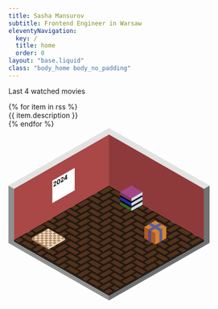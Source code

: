 ```yaml
---
title: Sasha Mansurov
subtitle: Frontend Engineer in Warsaw
eleventyNavigation:
  key: /
  title: home
  order: 0
layout: "base.liquid"
class: "body_home body_no_padding"
---
```


<div class="flex">
  <div class="col padding"><p>Last 4 watched movies</p><div class="movies">{% for item in rss %}<div class="movie">{{ item.description }}</div>{% endfor %}</div>
  </div>
  <div class="col padding">
    <svg width="100%" style="max-width: 400px;" viewBox="0 0 126 108" fill="none" xmlns="http://www.w3.org/2000/svg">
      <defs>
        <pattern id="floor-pattern" width="14" height="12" fill="#1C140E" patternUnits="userSpaceOnUse">
          <path d="M14 7.42V8L7 4L10.5 2L14 4V4.58L10.5 2.58L8 4L14 7.42Z" />
          <path d="M14 3.43V4L7 0H8L14 3.43Z" />
          <path d="M0 4L3.5 6L0 8V7.42L2.5 6L0 4.58V4Z" />
          <path d="M0 0L3.5 2L0 4V3.42L2.5 2L0 0.58V0Z" />
          <path d="M14 11.42V12L7 8L10.5 6L14 8V8.58L10.5 6.58L8 8L14 11.42Z" />
          <path d="M14 12L10.5 10L7 12H8L10.5 10.58L13 12H14Z" />
          <path d="M7 0L10.5 2L3.5 6V5.42L9.5 2L7 0.58V0Z" />
          <path d="M3.5 5.42V6L0 4L7 0V0.58L1 4L3.5 5.42Z" />
          <path d="M7 0L3.5 2L0 0H1L3.5 1.42L6 0H7Z" />
          <path d="M7 4L10.5 6L3.5 10V9.42L9.5 6L7 4.58V4Z" />
          <path d="M3.5 9.42V10L0 8L7 4V4.58L1 8L3.5 9.42Z" />
          <path d="M10.5 10L7 12H6L9.5 10L7 8.58L1 12H0L7 8L10.5 10Z" />
          <path d="M0 8L3.5 10L0 12V11.42L2.5 10L0 8.58V8Z" />
          <path d="M13 0H14V0.58L13 0Z" />
        </pattern>
      </defs>
      <g id="room">
        <g id="cube">
          <path id="floor_right" d="M63 104L122.5 70V38L126 36V72L63 108V104Z" fill="#707171"/>
          <path id="floor_left" d="M3.5 69.9999L63 104V108L0 71.9999V36L3.5 37.9999V69.9999Z" fill="#90908F"/>
          <path id="floor-bottom" d="M3.5 70L63 104L122.5 70V71L63 105L3.5 71V70Z" fill="#1A1614"/>
          <path id="floor" d="M62.999 36L122.5 70L63 104L3.5 70L62.999 36Z" fill="#51321D"/>
          <path id="floor-p" d="M62.999 36L122.5 70L63 104L3.5 70L62.999 36Z" fill="url(#floor-pattern)"/>
          <path id="right wall" d="M62.999 4L122.5 38V70L62.999 36V4Z" fill="#8E3A3A"/>
          <path id="wall_right_top" d="M122.5 38L126 36L63 0V4L122.5 38Z" fill="#E1E2E2"/>
          <path id="left wall" d="M3.5 38L62.999 4V36L3.5 70V38Z" fill="#AA4747"/>
          <path id="wall_left_top" d="M63 0V4L3.5 38L0 36L63 0Z" fill="#E1E2E2"/>
        </g>
        <a href="/wishlist" class="hover-opacity">
          <g id="gift">
            <rect id="box-t" width="8" height="8" transform="matrix(0.866025 0.5 -0.866025 0.5 92 58)" fill="#D4832F"/>
            <path id="box-l" d="M85.0723 62L92.0005 66L92.0005 73L85.0723 69L85.0723 62Z" fill="#B05821"/>
            <path id="box-r" d="M98.9277 62L98.9277 69L91.9995 73L91.9995 66L98.9277 62Z" fill="#D4832F"/>
            <rect id="knot-t-l" width="2" height="8" transform="matrix(0.866025 0.5 -0.866025 0.5 94.5977 59.5)" fill="#585FA0"/>
            <path id="knot-t-r" d="M87.6703 60.5L89.4023 59.5L96.3305 63.5L94.5985 64.5L87.6703 60.5Z" fill="#585FA0"/>
            <path id="knot-r" d="M94.598 64.5L96.3301 63.5L96.3301 70.5L94.598 71.5L94.598 64.5Z" fill="#585FA0"/>
            <path id="knot-l" d="M87.6699 70.5L89.402 71.5L89.402 64.5L87.6699 63.5L87.6699 70.5Z" fill="#564A8A"/>
          </g>
        </a>
        <a href="/books" class="hover-opacity">
          <g id="books">
            <path id="right side_2" d="M77 44L84 40V48L77 52V44Z" fill="#D0DAE4"/>
            <path id="left bot side" d="M70 46L77 50V52L70 48V46Z" fill="#336A22"/>
            <path id="left middle side" d="M70 43L77 47V49L70 45V43Z" fill="#1F2DB2"/>
            <path id="left top side" d="M70 40L77 44V46L70 42V40Z" fill="#85356A"/>
            <path id="book" d="M70 42L77 46V47L70 43V42Z" fill="#090108"/>
            <path id="book_2" d="M84 42L77 46V47L84 43V42Z" fill="#090108"/>
            <path id="book_3" d="M84 45L77 49V50L84 46V45Z" fill="#090108"/>
            <path id="book_4" d="M70 45L77 49V50L70 46V45Z" fill="#090108"/>
            <path id="top_2" d="M77 36L70 40L77 44L84 40L77 36Z" fill="#A2478A"/>
          </g>
        </a>
        <a href="/chess" class="hover-opacity">
          <g id="chess">
            <g id="board">
              <rect id="lightboard" width="12" height="12" transform="matrix(0.866025 0.5 -0.866025 0.5 25 63)" fill="#EDD9B9"/>
              <path id="cell" d="M26.2988 65.25L27.5979 66L26.2988 66.75L24.9998 66L26.2988 65.25Z" fill="#AF8969"/>
              <path id="cell_2" d="M23.7012 66.75L25.0002 67.5L23.7012 68.25L22.4021 67.5L23.7012 66.75Z" fill="#AF8969"/>
              <path id="cell_3" d="M21.1025 68.25L22.4016 69L21.1025 69.75L19.8035 69L21.1025 68.25Z" fill="#AF8969"/>
              <path id="cell_4" d="M18.5049 69.75L19.8039 70.5L18.5049 71.25L17.2058 70.5L18.5049 69.75Z" fill="#AF8969"/>
              <path id="cell_5" d="M28.8975 65.25L30.1965 66L28.8975 66.75L27.5984 66L28.8975 65.25Z" fill="#AF8969"/>
              <path id="cell_6" d="M26.2988 66.75L27.5979 67.5L26.2988 68.25L24.9998 67.5L26.2988 66.75Z" fill="#AF8969"/>
              <path id="cell_7" d="M23.7012 68.25L25.0002 69L23.7012 69.75L22.4021 69L23.7012 68.25Z" fill="#AF8969"/>
              <path id="cell_8" d="M21.1025 69.75L22.4016 70.5L21.1025 71.25L19.8035 70.5L21.1025 69.75Z" fill="#AF8969"/>
              <path id="cell_9" d="M28.8975 66.75L30.1965 67.5L28.8975 68.25L27.5984 67.5L28.8975 66.75Z" fill="#AF8969"/>
              <path id="cell_10" d="M26.2988 68.25L27.5979 69L26.2988 69.75L24.9998 69L26.2988 68.25Z" fill="#AF8969"/>
              <path id="cell_11" d="M23.7012 69.75L25.0002 70.5L23.7012 71.25L22.4021 70.5L23.7012 69.75Z" fill="#AF8969"/>
              <path id="cell_12" d="M21.1025 71.25L22.4016 72L21.1025 72.75L19.8035 72L21.1025 71.25Z" fill="#AF8969"/>
              <path id="cell_13" d="M31.4951 66.75L32.7942 67.5L31.4951 68.25L30.1961 67.5L31.4951 66.75Z" fill="#AF8969"/>
              <path id="cell_14" d="M28.8975 68.25L30.1965 69L28.8975 69.75L27.5984 69L28.8975 68.25Z" fill="#AF8969"/>
              <path id="cell_15" d="M26.2988 69.75L27.5979 70.5L26.2988 71.25L24.9998 70.5L26.2988 69.75Z" fill="#AF8969"/>
              <path id="cell_16" d="M23.7012 71.25L25.0002 72L23.7012 72.75L22.4021 72L23.7012 71.25Z" fill="#AF8969"/>
              <path id="cell_17" d="M31.4951 68.25L32.7942 69L31.4951 69.75L30.1961 69L31.4951 68.25Z" fill="#AF8969"/>
              <path id="cell_18" d="M28.8975 69.75L30.1965 70.5L28.8975 71.25L27.5984 70.5L28.8975 69.75Z" fill="#AF8969"/>
              <path id="cell_19" d="M26.2988 71.25L27.5979 72L26.2988 72.75L24.9998 72L26.2988 71.25Z" fill="#AF8969"/>
              <path id="cell_20" d="M23.7012 72.75L25.0002 73.5L23.7012 74.25L22.4021 73.5L23.7012 72.75Z" fill="#AF8969"/>
              <path id="cell_21" d="M34.0938 68.25L35.3928 69L34.0937 69.75L32.7947 69L34.0938 68.25Z" fill="#AF8969"/>
              <path id="cell_22" d="M31.4951 69.75L32.7942 70.5L31.4951 71.25L30.1961 70.5L31.4951 69.75Z" fill="#AF8969"/>
              <path id="cell_23" d="M28.8975 71.25L30.1965 72L28.8975 72.75L27.5984 72L28.8975 71.25Z" fill="#AF8969"/>
              <path id="cell_24" d="M26.2988 72.75L27.5979 73.5L26.2988 74.25L24.9998 73.5L26.2988 72.75Z" fill="#AF8969"/>
              <path id="cell_25" d="M26.2988 63.75L27.5979 64.5L26.2988 65.25L24.9998 64.5L26.2988 63.75Z" fill="#AF8969"/>
              <path id="cell_26" d="M23.7012 65.25L25.0002 66L23.7012 66.75L22.4021 66L23.7012 65.25Z" fill="#AF8969"/>
              <path id="cell_27" d="M21.1025 66.75L22.4016 67.5L21.1025 68.25L19.8035 67.5L21.1025 66.75Z" fill="#AF8969"/>
              <path id="cell_28" d="M18.5049 68.25L19.8039 69L18.5049 69.75L17.2058 69L18.5049 68.25Z" fill="#AF8969"/>
              <path id="cell_29" d="M23.7012 63.75L25.0002 64.5L23.7012 65.25L22.4021 64.5L23.7012 63.75Z" fill="#AF8969"/>
              <path id="cell_30" d="M21.1025 65.25L22.4016 66L21.1025 66.75L19.8035 66L21.1025 65.25Z" fill="#AF8969"/>
              <path id="cell_31" d="M18.5049 66.75L19.8039 67.5L18.5049 68.25L17.2058 67.5L18.5049 66.75Z" fill="#AF8969"/>
              <path id="cell_32" d="M15.9062 68.25L17.2053 69L15.9062 69.75L14.6072 69L15.9062 68.25Z" fill="#AF8969"/>
              <path id="Rectangle 2834" d="M14.6074 69L24.9997 75L24.9997 76L14.6074 70L14.6074 69Z" fill="#AF8969"/>
              <path id="Rectangle 2835" d="M35.3926 69L35.3926 70L25.0003 76L25.0003 75L35.3926 69Z" fill="#EDD9B9"/>
            </g>
          </g>
        </a>
        <a href="/calendars" class="hover-opacity">
          <g id="calendar">
            <path id="paper" d="M27.5 33L41.5 25V39L27.5 47V33Z" fill="white"/>
            <path id="2024" d="M28.2042 36.8821L28.2042 36.4389L29.101 34.9624C29.1773 34.8331 29.2412 34.7195 29.2929 34.6214C29.3454 34.523 29.3851 34.4332 29.4122 34.3523C29.4393 34.2704 29.4528 34.1911 29.4528 34.1143C29.4528 34.0291 29.436 33.9654 29.4024 33.9233C29.3687 33.8802 29.3228 33.8589 29.2646 33.8594C29.2064 33.8589 29.1403 33.88 29.0665 33.9226C28.9895 33.9671 28.9222 34.0239 28.8648 34.093C28.8074 34.1622 28.7631 34.2393 28.7319 34.3246C28.7008 34.4098 28.6852 34.4988 28.6852 34.5916L28.1796 34.8835C28.1796 34.6932 28.2169 34.5064 28.2915 34.3232C28.3662 34.1399 28.4707 33.9711 28.6052 33.8168C28.7397 33.6624 28.8947 33.5346 29.0702 33.4332C29.2507 33.3291 29.4077 33.2753 29.5414 33.272C29.6759 33.2673 29.7804 33.3082 29.8551 33.3949C29.9297 33.4815 29.967 33.6087 29.967 33.7763C29.967 33.8861 29.9481 34.0054 29.9104 34.1342C29.8735 34.2625 29.8075 34.4195 29.7124 34.6051C29.6172 34.7898 29.4832 35.023 29.3101 35.3047L28.9423 35.9332L28.9423 35.9531L30.0002 35.3423L30.0002 35.8452L28.2042 36.8821ZM31.374 35.1159C31.1624 35.2372 30.9803 35.2821 30.8278 35.2509C30.6761 35.2192 30.5592 35.1138 30.4772 34.9348C30.396 34.7554 30.3558 34.5063 30.3567 34.1877C30.3567 33.8704 30.3973 33.5766 30.4784 33.3063C30.5605 33.0355 30.6773 32.798 30.829 32.5939C30.9816 32.3884 31.1632 32.2248 31.374 32.1032C31.5848 31.9815 31.766 31.9355 31.9177 31.9654C32.0703 31.9947 32.1875 32.0975 32.2695 32.2736C32.3516 32.4488 32.3921 32.6953 32.3913 33.013C32.3913 33.3321 32.3503 33.6285 32.2683 33.9022C32.1871 34.1754 32.0707 34.4154 31.9189 34.6223C31.7672 34.8292 31.5856 34.9938 31.374 35.1159ZM31.374 34.606C31.5183 34.5227 31.6336 34.3723 31.7197 34.155C31.8058 33.9377 31.8484 33.6616 31.8476 33.3269C31.8476 33.1062 31.8279 32.9339 31.7886 32.8098C31.75 32.6853 31.6951 32.6067 31.6237 32.574C31.5532 32.5409 31.4699 32.552 31.374 32.6074C31.2305 32.6903 31.1157 32.8394 31.0296 33.0549C30.9434 33.2703 30.9 33.5435 30.8992 33.8745C30.8992 34.098 30.9184 34.2734 30.957 34.4007C30.9963 34.5267 31.0517 34.6065 31.123 34.6401C31.1944 34.6728 31.278 34.6614 31.374 34.606ZM32.7711 34.2454L32.7711 33.8022L33.6679 32.3256C33.7442 32.1964 33.8082 32.0827 33.8598 31.9847C33.9123 31.8862 33.9521 31.7965 33.9791 31.7156C34.0062 31.6336 34.0197 31.5543 34.0197 31.4776C34.0197 31.3924 34.0029 31.3287 33.9693 31.2866C33.9357 31.2435 33.8898 31.2222 33.8315 31.2227C33.7733 31.2222 33.7073 31.2433 33.6335 31.2859C33.5564 31.3304 33.4891 31.3872 33.4317 31.4563C33.3743 31.5254 33.33 31.6026 33.2989 31.6879C33.2677 31.7731 33.2521 31.8621 33.2521 31.9549L32.7465 32.2468C32.7465 32.0565 32.7838 31.8697 32.8585 31.6864C32.9331 31.5032 33.0377 31.3344 33.1722 31.18C33.3067 31.0257 33.4617 30.8978 33.6372 30.7965C33.8176 30.6924 33.9746 30.6386 34.1083 30.6353C34.2428 30.6306 34.3474 30.6715 34.422 30.7582C34.4966 30.8448 34.5339 30.9719 34.5339 31.1396C34.5339 31.2494 34.5151 31.3687 34.4774 31.4975C34.4404 31.6258 34.3744 31.7828 34.2793 31.9684C34.1842 32.1531 34.0501 32.3862 33.877 32.668L33.5092 33.2965L33.5092 33.3164L34.5672 32.7056L34.5672 33.2085L32.7711 34.2454ZM34.8609 32.5275L34.8609 32.0431L35.9126 29.5225L36.2743 29.3137L36.2743 29.9842L36.0602 30.1078L35.3972 31.7022L35.3972 31.725L36.8918 30.862L36.8918 31.3549L34.8609 32.5275ZM36.0701 32.3407L36.0701 31.6816L36.0799 31.4615L36.0799 29.426L36.5794 29.1376L36.5794 32.0467L36.0701 32.3407Z" fill="black"/>
          </g>
        </a>
      </g>
    </svg>
  </div>
</div>

